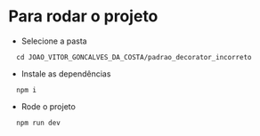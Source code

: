 # Para rodar o projeto

- Selecione a pasta

```
  cd JOAO_VITOR_GONCALVES_DA_COSTA/padrao_decorator_incorreto
```

- Instale as dependências

```
  npm i
```

- Rode o projeto

```
  npm run dev
```
